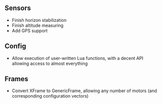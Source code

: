 ## Sensors
- Finish horizon stabilization
- Finish altitude measuring
- Add GPS support

## Config
- Allow execution of user-written Lua functions, with a decent API allowing access to almost everything

## Frames
- Convert XFrame to GenericFrame, allowing any number of motors (and corresponding configuration vectors)